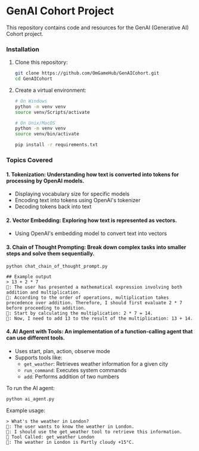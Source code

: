# GenAI Cohort Project

This repository contains code and resources for the GenAI (Generative AI) Cohort project.

### Installation

1. Clone this repository:
   ```bash
   git clone https://github.com/OmGameHub/GenAICohort.git
   cd GenAICohort
   ```

2. Create a virtual environment:
   ```bash
   # On Windows
   python -m venv venv
   source venv/Scripts/activate

   # On Unix/MacOS
   python -m venv venv
   source venv/bin/activate

   pip install -r requirements.txt
   ```

### Topics Covered

#### 1. **Tokenization**: Understanding how text is converted into tokens for processing by OpenAI models.
- Displaying vocabulary size for specific models
- Encoding text into tokens using OpenAI's tokenizer
- Decoding tokens back into text


#### 2. **Vector Embedding**: Exploring how text is represented as vectors.
- Using OpenAI's embedding model to convert text into vectors

#### 3. **Chain of Thought Prompting**: Break down complex tasks into smaller steps and solve them sequentially.
```
python chat_chain_of_thought_prompt.py

## Example output
> 13 + 2 * 7
🤔: The user has presented a mathematical expression involving both addition and multiplication.
🤔: According to the order of operations, multiplication takes precedence over addition. Therefore, I should first evaluate 2 * 7 before proceeding to addition.
🤔: Start by calculating the multiplication: 2 * 7 = 14.
🤖: Now, I need to add 13 to the result of the multiplication: 13 + 14.
```

#### 4. **AI Agent with Tools**: An implementation of a function-calling agent that can use different tools.
- Uses start, plan, action, observe mode
- Supports tools like:
  - `get_weather`: Retrieves weather information for a given city
  - `run_command`: Executes system commands
  - `add`: Performs addition of two numbers

To run the AI agent:
```bash
python ai_agent.py
```

Example usage:
```
> What's the weather in London?
🧠: The user wants to know the weather in London.
🧠: I should use the get_weather tool to retrieve this information.
🔨 Tool Called: get_weather London
🤖: The weather in London is Partly cloudy +15°C.
```